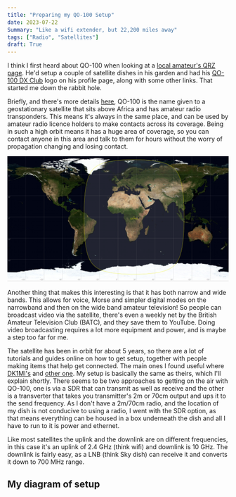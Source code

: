 ```yaml
---
title: "Preparing my QO-100 Setup"
date: 2023-07-22
Summary: "Like a wifi extender, but 22,200 miles away"
tags: ["Radio", "Satellites"]
draft: True
---
```


I think I first heard about QO-100 when looking at a [local amateur's QRZ page](https://www.qrz.com/db/GM0NRT). He'd setup a couple of satellite dishes in his garden and had his [QO-100 DX Club](https://qo100dx.club) logo on his profile page, along with some other links. That started me down the rabbit hole.

Briefly, and there's more details [here](https://amsat-uk.org/satellites/geo/eshail-2/), QO-100 is the name given to a geostationary satellite that sits above Africa and has amateur radio transponders. This means it's always in the same place, and can be used by amateur radio licence holders to make contacts across its coverage. Being in such a high orbit means it has a huge area of coverage, so you can contact anyone in this area and talk to them for hours without the worry of propagation changing and losing contact.

![QO-100 Coverage Map](coverage.png "QO-100 Coverage Map")

Another thing that makes this interesting is that it has both narrow and wide bands. This allows for voice, Morse and simpler digital modes on the narrowband and then on the wide band amateur television! So people can broadcast video via the satellite, there's even a weekly net by the British Amateur Television Club (BATC), and they save them to YouTube. Doing video broadcasting requires a lot more equipment and power, and is maybe a step too far for me.

The satellite has been in orbit for about 5 years, so there are a lot of tutorials and guides online on how to get setup, together with people making items that help get connected. The main ones I found useful where [DK1MI's](https://dk1mi.radio/qo100-pluto-sdr/) and [other one](). My setup is basically the same as theirs, which I'll explain shortly. There seems to be two approaches to getting on the air with QO-100, one is via a SDR that can transmit as well as receive and the other is a transverter that takes you transmitter's 2m or 70cm output and ups it to the send frequency. As I don't have a 2m/70cm radio, and the location of my dish is not conducive to using a radio, I went with the SDR option, as that means everything can be housed in a box underneath the dish and all I have to run to it is power and ethernet. 

Like most satellites the uplink and the downlink are on different frequencies, in this case it's an uplink of 2.4 GHz (think wifi) and downlink is 10 GHz. The downlink is fairly easy, as a LNB (think Sky dish) can receive it and converts it down to 700 MHz range.

## My diagram of setup